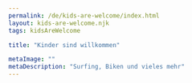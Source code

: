 ```yaml
---
permalink: /de/kids-are-welcome/index.html
layout: kids-are-welcome.njk
tags: kidsAreWelcome

title: "Kinder sind willkommen"

metaImage: ""
metaDescription: "Surfing, Biken und vieles mehr"
---
```

